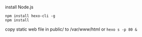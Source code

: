 install Node.js
```
npm install hexo-cli -g
npm install
```
copy static web file in public/ to /var/www/html
or `hexo s -p 80 &`

